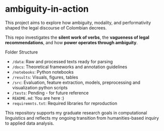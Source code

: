 # ambiguity-in-action

This project aims to explore how ambiguity, modality, and performativity shaped the legal discourse of Colombian decrees. 

This repo investigates the **silent work of verbs**, the **vagueness of legal recommendations**, and how **power operates through ambiguity**.

Folder Structure

- `/data`: Raw and processed texts ready for parsing
- `/docs`: Theoretical frameworks and annotation guidelines
- `/notebooks`: Python notebooks 
- `/results`: Visuals, figures, tables
- `/src`: Evaluation, feature extraction, models, preprocessing and visualization python scripts
- `/tests`: Pending - for future reference
- `README.md`: You are here :)
- `requiremnts.txt`: Required libraries for reproduction

This repository supports my graduate research goals in computational linguistics and reflects my ongoing transition from humanities-based inquiry to applied data analysis.
